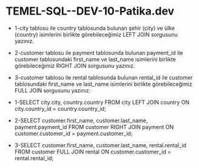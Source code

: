 # TEMEL-SQL--DEV-10-Patika.dev
- 1-city tablosu ile country tablosunda bulunan şehir (city) ve ülke (country) isimlerini birlikte görebileceğimiz LEFT JOIN sorgusunu yazınız.
- 2-customer tablosu ile payment tablosunda bulunan payment_id ile customer tablosundaki first_name ve last_name isimlerini birlikte görebileceğimiz RIGHT JOIN sorgusunu yazınız.
- 3-customer tablosu ile rental tablosunda bulunan rental_id ile customer tablosundaki first_name ve last_name isimlerini birlikte görebileceğimiz FULL JOIN sorgusunu yazınız.

- 1-SELECT city.city, country.country FROM city
LEFT JOIN country ON city.country_id = country.country_id;

- 2-SELECT customer.first_name, customer.last_name, payment.payment_id FROM customer
RIGHT JOIN payment ON customer.customer_id = payment.customer_id;
  
- 3-SELECT customer.first_name, customer.last_name, rental.rental_id FROM customer
FULL JOIN rental ON customer.customer_id = rental.rental_id;
